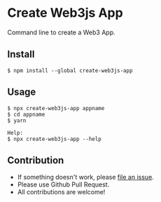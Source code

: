 # Create Web3js App

Command line to create a Web3 App.

## Install

```
$ npm install --global create-web3js-app
```

## Usage

```
$ npx create-web3js-app appname
$ cd appname
$ yarn

Help:
$ npx create-web3js-app --help
```

## Contribution

- If something doesn't work, please [file an issue](https://github.com/coddx-hq/create-web3js-app/issues).
- Please use Github Pull Request.
- All contributions are welcome!
